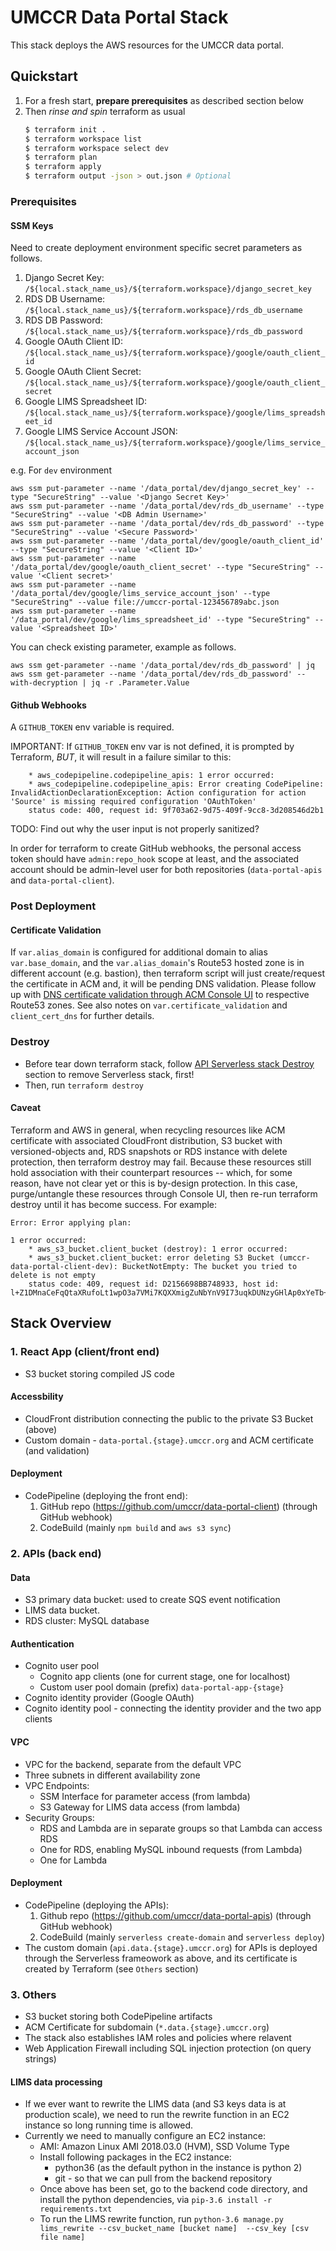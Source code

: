 # UMCCR Data Portal Stack

This stack deploys the AWS resources for the UMCCR data portal.

## Quickstart

1. For a fresh start, **prepare prerequisites** as described section below
2. Then _rinse and spin_ terraform as usual
    ```bash
    $ terraform init .
    $ terraform workspace list
    $ terraform workspace select dev
    $ terraform plan
    $ terraform apply
    $ terraform output -json > out.json # Optional
    ```

### Prerequisites

#### SSM Keys

Need to create deployment environment specific secret parameters as follows.

1. Django Secret Key: `/${local.stack_name_us}/${terraform.workspace}/django_secret_key`
2. RDS DB Username: `/${local.stack_name_us}/${terraform.workspace}/rds_db_username`
3. RDS DB Password: `/${local.stack_name_us}/${terraform.workspace}/rds_db_password`
4. Google OAuth Client ID: `/${local.stack_name_us}/${terraform.workspace}/google/oauth_client_id`
5. Google OAuth Client Secret: `/${local.stack_name_us}/${terraform.workspace}/google/oauth_client_secret`
6. Google LIMS Spreadsheet ID: `/${local.stack_name_us}/${terraform.workspace}/google/lims_spreadsheet_id`
7. Google LIMS Service Account JSON: `/${local.stack_name_us}/${terraform.workspace}/google/lims_service_account_json`

e.g. For `dev` environment
```
aws ssm put-parameter --name '/data_portal/dev/django_secret_key' --type "SecureString" --value '<Django Secret Key>'
aws ssm put-parameter --name '/data_portal/dev/rds_db_username' --type "SecureString" --value '<DB Admin Username>'
aws ssm put-parameter --name '/data_portal/dev/rds_db_password' --type "SecureString" --value '<Secure Password>'
aws ssm put-parameter --name '/data_portal/dev/google/oauth_client_id' --type "SecureString" --value '<Client ID>'
aws ssm put-parameter --name '/data_portal/dev/google/oauth_client_secret' --type "SecureString" --value '<Client secret>'
aws ssm put-parameter --name '/data_portal/dev/google/lims_service_account_json' --type "SecureString" --value file://umccr-portal-123456789abc.json
aws ssm put-parameter --name '/data_portal/dev/google/lims_spreadsheet_id' --type "SecureString" --value '<Spreadsheet ID>'
```

You can check existing parameter, example as follows.
```
aws ssm get-parameter --name '/data_portal/dev/rds_db_password' | jq
aws ssm get-parameter --name '/data_portal/dev/rds_db_password' --with-decryption | jq -r .Parameter.Value
```

#### Github Webhooks

A `GITHUB_TOKEN` env variable is required.

IMPORTANT: If `GITHUB_TOKEN` env var is not defined, it is prompted by Terraform, *BUT*, it will result in a failure similar to this:

```shell
    * aws_codepipeline.codepipeline_apis: 1 error occurred:
    * aws_codepipeline.codepipeline_apis: Error creating CodePipeline: InvalidActionDeclarationException: Action configuration for action 'Source' is missing required configuration 'OAuthToken'
    status code: 400, request id: 9f703a62-9d75-409f-9cc8-3d208546d2b1
```

TODO: Find out why the user input is not properly sanitized?

In order for terraform to create GitHub webhooks, the personal access token
should have `admin:repo_hook` scope at least, and the associated account should
be admin-level user for both repositories (`data-portal-apis` and `data-portal-client`).

### Post Deployment

#### Certificate Validation

If `var.alias_domain` is configured for additional domain to alias `var.base_domain`, and the `var.alias_domain`'s Route53 hosted zone is in different account (e.g. bastion), then terraform script will just create/request the certificate in ACM and, it will be pending DNS validation. Please follow up with [DNS certificate validation through ACM Console UI](https://aws.amazon.com/blogs/security/easier-certificate-validation-using-dns-with-aws-certificate-manager/) to respective Route53 zones. See also notes on `var.certificate_validation` and `client_cert_dns` for further details.

### Destroy

* Before tear down terraform stack, follow [API Serverless stack Destroy](https://github.com/umccr/data-portal-apis#destroy) section to remove Serverless stack, first!
* Then, run `terraform destroy`

#### Caveat 

Terraform and AWS in general, when recycling resources like ACM certificate with associated CloudFront distribution, S3 bucket with versioned-objects and, RDS snapshots or RDS instance with delete protection, then terraform destroy may fail. Because these resources still hold association with their counterpart resources -- which, for some reason, have not clear yet or this is by-design protection. In this case, purge/untangle these resources through Console UI, then re-run terraform destroy until it has become success. For example:

```
Error: Error applying plan:

1 error occurred:
	* aws_s3_bucket.client_bucket (destroy): 1 error occurred:
	* aws_s3_bucket.client_bucket: error deleting S3 Bucket (umccr-data-portal-client-dev): BucketNotEmpty: The bucket you tried to delete is not empty
	status code: 409, request id: D2156698BB748933, host id: l+Z1DMnaCeFqQtaXRufoLt1wpO3a7VMi7KQXXmigZuNbYnV9I73uqkDUNzyGHlAp0xYeTb+9XaY=
```


## Stack Overview

### 1. React App (client/front end)

- S3 bucket storing compiled JS code

#### Accessbility

- CloudFront distribution connecting the public to the private S3 Bucket (above)
- Custom domain - `data-portal.{stage}.umccr.org` and ACM certificate (and validation)

#### Deployment

- CodePipeline (deploying the front end): 
   1. GitHub repo (https://github.com/umccr/data-portal-client) (through GitHub webhook)
   2. CodeBuild (mainly `npm build` and `aws s3 sync`)

### 2. APIs (back end)

#### Data
- S3 primary data bucket: used to create SQS event notification
- LIMS data bucket.
- RDS cluster: MySQL database

#### Authentication
- Cognito user pool
  - Cognito app clients (one for current stage, one for localhost)
  - Custom user pool domain (prefix) `data-portal-app-{stage}`
- Cognito identity provider (Google OAuth)
- Cognito identity pool - connecting the identity provider and the two app clients

#### VPC
- VPC for the backend, separate from the default VPC
- Three subnets in different availability zone
- VPC Endpoints:
  - SSM Interface for parameter access (from lambda)
  - S3 Gateway for LIMS data access (from lambda)
- Security Groups:
  - RDS and Lambda are in separate groups so that Lambda can access RDS
  - One for RDS, enabling MySQL inbound requests (from Lambda)
  - One for Lambda

#### Deployment

- CodePipeline (deploying the APIs): 
    1. Github repo (https://github.com/umccr/data-portal-apis) (through GitHub webhook)
    2. CodeBuild (mainly `serverless create-domain` and `serverless deploy`)
- The custom domain (`api.data.{stage}.umccr.org`) for APIs is deployed through the Serverless frameowork as above, and its certificate is created by Terraform
(see `Others` section)

### 3. Others

- S3 bucket storing both CodePipeline artifacts
- ACM Certificate for subdomain (`*.data.{stage}.umccr.org`)
- The stack also establishes IAM roles and policies where relavent
- Web Application Firewall including SQL injection protection (on query strings)

#### LIMS data processing
- If we ever want to rewrite the LIMS data (and S3 keys data is at production
scale), we need to run the rewrite function in an EC2 instance so long running time is allowed.
- Currently we need to manually configure an EC2 instance:
   - AMI: Amazon Linux AMI 2018.03.0 (HVM), SSD Volume Type
   - Install following packages in the EC2 instance:
     - python36 (as the default python in the instance is python 2)
     - git - so that we can pull from the backend repository 
   - Once above has been set, go to the backend code directory, and install
     the python dependencies, via `pip-3.6 install -r requirements.txt`
   - To run the LIMS rewrite function, run 
     `python-3.6 manage.py lims_rewrite --csv_bucket_name [bucket name] 
     --csv_key [csv file name]`